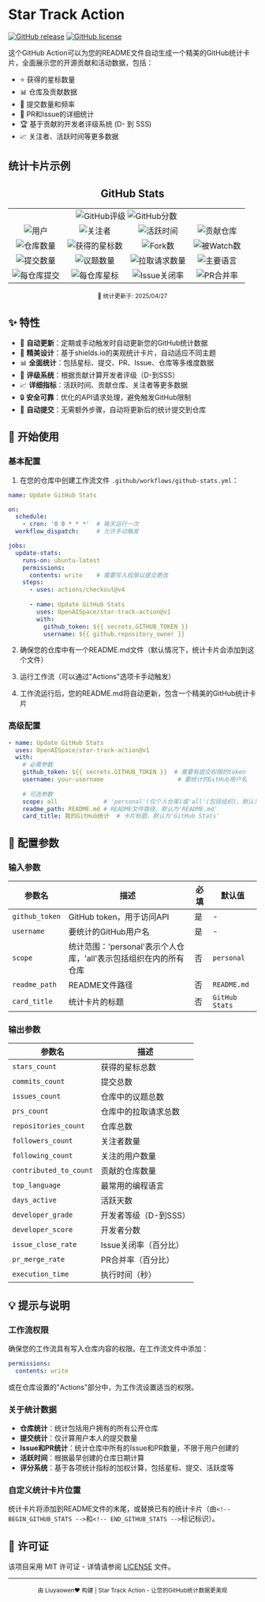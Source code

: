 # Star Track Action

[![GitHub release](https://img.shields.io/github/v/release/OpenAISpace/star-track-action?style=flat-square)](https://github.com/OpenAISpace/star-track-action/releases)
[![GitHub license](https://img.shields.io/github/license/OpenAISpace/star-track-action?style=flat-square)](https://github.com/OpenAISpace/star-track-action/LICENSE)

这个GitHub Action可以为您的README文件自动生成一个精美的GitHub统计卡片，全面展示您的开源贡献和活动数据，包括：

- ⭐ 获得的星标数量
- 📊 仓库及贡献数据
- 📝 提交数量和频率
- 🔄 PR和Issue的详细统计
- 🏆 基于贡献的开发者评级系统 (D- 到 SSS)
- 📈 关注者、活跃时间等更多数据

## 统计卡片示例

<!-- BEGIN_GITHUB_STATS -->
<div align="center">

## GitHub Stats

<table>
  <tr>
    <td align="center" colspan="4">
      <img alt="GitHub评级" src="https://img.shields.io/badge/Grade-S+-FB2?style=for-the-badge&logo=github&logoColor=white" />
      <img alt="GitHub分数" src="https://img.shields.io/badge/Score-1692-FB2?style=for-the-badge&logo=github&logoColor=white" />
    </td>
  </tr>
  <tr>
    <td align="center">
      <img alt="用户" src="https://img.shields.io/badge/User-liyown-2D9EF1?style=for-the-badge&logo=github&logoColor=white" />
    </td>
    <td align="center">
      <img alt="关注者" src="https://img.shields.io/badge/Followers-16-2D9EF1?style=for-the-badge&logo=github&logoColor=white" />
    </td>
    <td align="center">
      <img alt="活跃时间" src="https://img.shields.io/badge/Years_Active-4.2-2D9EF1?style=for-the-badge&logo=github&logoColor=white" />
    </td>
    <td align="center">
      <img alt="贡献仓库" src="https://img.shields.io/badge/Contributed_To-21-2D9EF1?style=for-the-badge&logo=github&logoColor=white" />
    </td>
  </tr>
  <tr>
    <td align="center">
      <img alt="仓库数量" src="https://img.shields.io/badge/Repositories-48-26A641?style=for-the-badge&logo=github&logoColor=white" />
    </td>
    <td align="center">
      <img alt="获得的星标数" src="https://img.shields.io/badge/Stars-1628-FFD94C?style=for-the-badge&logo=github&logoColor=black" />
    </td>
    <td align="center">
      <img alt="Fork数" src="https://img.shields.io/badge/Forked-227-26A641?style=for-the-badge&logo=github&logoColor=white" />
    </td>
    <td align="center">
      <img alt="被Watch数" src="https://img.shields.io/badge/Watched-1628-26A641?style=for-the-badge&logo=github&logoColor=white" />
    </td>
  </tr>
  <tr>
    <td align="center">
      <img alt="提交数量" src="https://img.shields.io/badge/Commits-658-2188FF?style=for-the-badge&logo=git&logoColor=white" />
    </td>
    <td align="center">
      <img alt="议题数量" src="https://img.shields.io/badge/Issues-44-F74D53?style=for-the-badge&logo=github&logoColor=white" />
    </td>
    <td align="center">
      <img alt="拉取请求数量" src="https://img.shields.io/badge/Pull_Requests-9-A371F7?style=for-the-badge&logo=github&logoColor=white" />
    </td>
    <td align="center">
      <img alt="主要语言" src="https://img.shields.io/badge/Top_Language-Python-2188FF?style=for-the-badge&logo=github&logoColor=white" />
    </td>
  </tr>
  <tr>
    <td align="center">
      <img alt="每仓库提交" src="https://img.shields.io/badge/Commits_Per_Repo-14-2188FF?style=for-the-badge&logo=git&logoColor=white" />
    </td>
    <td align="center">
      <img alt="每仓库星标" src="https://img.shields.io/badge/Stars_Per_Repo-33.9-FFD94C?style=for-the-badge&logo=github&logoColor=black" />
    </td>
    <td align="center">
      <img alt="Issue关闭率" src="https://img.shields.io/badge/Issue_Close_Rate-73%25-F74D53?style=for-the-badge&logo=github&logoColor=white" />
    </td>
    <td align="center">
      <img alt="PR合并率" src="https://img.shields.io/badge/PR_Merge_Rate-89%25-A371F7?style=for-the-badge&logo=github&logoColor=white" />
    </td>
  </tr>
</table>

<sup>📅 统计更新于: 2025/04/27</sup>

</div>
<!-- END_GITHUB_STATS -->

## ✨ 特性

- 🔄 **自动更新**：定期或手动触发时自动更新您的GitHub统计数据
- 🎨 **精美设计**：基于shields.io的美观统计卡片，自动适应不同主题
- 📊 **全面统计**：包括星标、提交、PR、Issue、仓库等多维度数据
- 🌟 **评级系统**：根据贡献计算开发者评级（D-到SSS）
- 📈 **详细指标**：活跃时间、贡献仓库、关注者等更多数据
- 🔒 **安全可靠**：优化的API请求处理，避免触发GitHub限制
- 🤖 **自动提交**：无需额外步骤，自动将更新后的统计提交到仓库

## 🚀 开始使用

### 基本配置

1. 在您的仓库中创建工作流文件 `.github/workflows/github-stats.yml`：

```yaml
name: Update GitHub Stats

on:
  schedule:
    - cron: '0 0 * * *'  # 每天运行一次
  workflow_dispatch:     # 允许手动触发

jobs:
  update-stats:
    runs-on: ubuntu-latest
    permissions:
      contents: write    # 需要写入权限以提交更改
    steps:
      - uses: actions/checkout@v4
      
      - name: Update GitHub Stats
        uses: OpenAISpace/star-track-action@v1
        with:
          github_token: ${{ secrets.GITHUB_TOKEN }}
          username: ${{ github.repository_owner }}
```

2. 确保您的仓库中有一个README.md文件（默认情况下，统计卡片会添加到这个文件）

3. 运行工作流（可以通过"Actions"选项卡手动触发）

4. 工作流运行后，您的README.md将自动更新，包含一个精美的GitHub统计卡片

### 高级配置

```yaml
- name: Update GitHub Stats
  uses: OpenAISpace/star-track-action@v1
  with:
    # 必需参数
    github_token: ${{ secrets.GITHUB_TOKEN }}  # 需要有提交权限的token
    username: your-username                     # 要统计的GitHub用户名
    
    # 可选参数
    scope: all             # 'personal'(仅个人仓库)或'all'(包括组织)，默认为'personal'
    readme_path: README.md # README文件路径，默认为'README.md'
    card_title: 我的GitHub统计  # 卡片标题，默认为'GitHub Stats'
```

## 🔧 配置参数

### 输入参数

| 参数名 | 描述 | 必填 | 默认值 |
|--------|------|------|--------|
| `github_token` | GitHub token，用于访问API | 是 | - |
| `username` | 要统计的GitHub用户名 | 是 | - |
| `scope` | 统计范围：'personal'表示个人仓库，'all'表示包括组织在内的所有仓库 | 否 | `personal` |
| `readme_path` | README文件路径 | 否 | `README.md` |
| `card_title` | 统计卡片的标题 | 否 | `GitHub Stats` |

### 输出参数

| 参数名 | 描述 |
|--------|------|
| `stars_count` | 获得的星标总数 |
| `commits_count` | 提交总数 |
| `issues_count` | 仓库中的议题总数 |
| `prs_count` | 仓库中的拉取请求总数 |
| `repositories_count` | 仓库总数 |
| `followers_count` | 关注者数量 |
| `following_count` | 关注的用户数量 |
| `contributed_to_count` | 贡献的仓库数量 |
| `top_language` | 最常用的编程语言 |
| `days_active` | 活跃天数 |
| `developer_grade` | 开发者等级（D-到SSS） |
| `developer_score` | 开发者分数 |
| `issue_close_rate` | Issue关闭率（百分比） |
| `pr_merge_rate` | PR合并率（百分比） |
| `execution_time` | 执行时间（秒） |

## 💡 提示与说明

### 工作流权限

确保您的工作流具有写入仓库内容的权限。在工作流文件中添加：

```yaml
permissions:
  contents: write
```

或在仓库设置的"Actions"部分中，为工作流设置适当的权限。

### 关于统计数据

- **仓库统计**：统计包括用户拥有的所有公开仓库
- **提交统计**：仅计算用户本人的提交数量
- **Issue和PR统计**：统计仓库中所有的Issue和PR数量，不限于用户创建的
- **活跃时间**：根据最早创建的仓库日期计算
- **评分系统**：基于各项统计指标的加权计算，包括星标、提交、活跃度等

### 自定义统计卡片位置

统计卡片将添加到README文件的末尾，或替换已有的统计卡片（由`<!-- BEGIN_GITHUB_STATS -->`和`<!-- END_GITHUB_STATS -->`标记标识）。



## 📄 许可证

该项目采用 MIT 许可证 - 详情请参阅 [LICENSE](LICENSE) 文件。

---

<div align="center">
  <sub>由 Liuyaowen❤️ 构建 | Star Track Action - 让您的GitHub统计数据更美观</sub>
</div>
